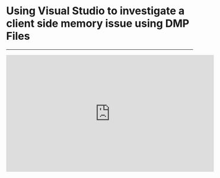 ﻿# Using Visual Studio to investigate a client side memory issue using DMP Files
---
<iframe width="560" height="315" src="https://www.youtube.com/embed/Mlh0C47pMOQ?list=PL1DEQjXG2xnJ4QYr1J7jBi07iLPOjO3yI" frameborder="0" allowfullscreen></iframe>